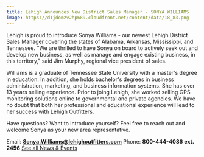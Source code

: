 ```yaml
---
title: Lehigh Announces New District Sales Manager - SONYA WILLIAMS
image: https://d1jdomzv2hp689.cloudfront.net/content/data/18_83.png
---
```

Lehigh is proud to introduce Sonya Williams - our newest Lehigh District Sales Manager covering the states of Alabama, Arkansas, Mississippi, and Tennessee. "We are thrilled to have Sonya on board to actively seek out and develop new business, as well as manage and engage existing business, in this territory," said Jim Murphy, regional vice president of sales.

Williams is a graduate of Tennessee State University with a master's degree in education. In addition, she holds bachelor's degrees in business administration, marketing, and business information systems. She has over 13 years selling experience. Prior to joing Lehigh, she worked selling GPS monitoring solutions online to governmental and private agencies. We have no doubt that both her professional and educational experience will lead to her success with Lehigh Outfitters.

Have questions? Want to introduce yourself? Feel free to reach out and welcome Sonya as your new area representative.

Email: **Sonya.Williams@lehighoutfitters.com**
Phone: **800-444-4086 ext. 2456**
[See all News & Events](http://www.customfit.me/newsandevents/)

